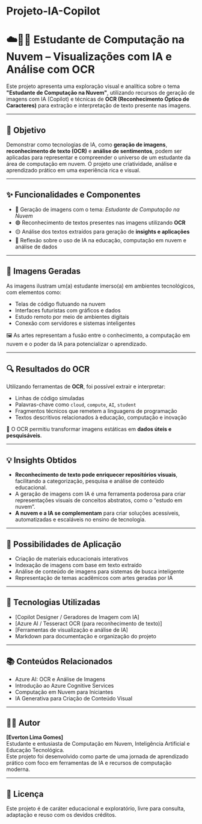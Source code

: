 # Projeto-IA-Copilot

# ☁️👩‍💻 Estudante de Computação na Nuvem – Visualizações com IA e Análise com OCR

Este projeto apresenta uma exploração visual e analítica sobre o tema **"Estudante de Computação na Nuvem"**, utilizando recursos de geração de imagens com IA (Copilot) e técnicas de **OCR (Reconhecimento Óptico de Caracteres)** para extração e interpretação de texto presente nas imagens.

---

## 🧠 Objetivo

Demonstrar como tecnologias de IA, como **geração de imagens**, **reconhecimento de texto (OCR)** e **análise de sentimentos**, podem ser aplicadas para representar e compreender o universo de um estudante da área de computação em nuvem. O projeto une criatividade, análise e aprendizado prático em uma experiência rica e visual.

---

## ✨ Funcionalidades e Componentes

- 🔵 Geração de imagens com o tema: *Estudante de Computação na Nuvem*
- 🟢 Reconhecimento de textos presentes nas imagens utilizando **OCR**
- 🟡 Análise dos textos extraídos para geração de **insights e aplicações**
- 🔴 Reflexão sobre o uso de IA na educação, computação em nuvem e análise de dados

---

## 📸 Imagens Geradas

As imagens ilustram um(a) estudante imerso(a) em ambientes tecnológicos, com elementos como:

- Telas de código flutuando na nuvem
- Interfaces futuristas com gráficos e dados
- Estudo remoto por meio de ambientes digitais
- Conexão com servidores e sistemas inteligentes

🖼️ As artes representam a fusão entre o conhecimento, a computação em nuvem e o poder da IA para potencializar o aprendizado.

---

## 🔍 Resultados do OCR

Utilizando ferramentas de **OCR**, foi possível extrair e interpretar:

- Linhas de código simuladas
- Palavras-chave como `cloud`, `compute`, `AI`, `student`
- Fragmentos técnicos que remetem a linguagens de programação
- Textos descritivos relacionados à educação, computação e inovação

🔧 O OCR permitiu transformar imagens estáticas em **dados úteis e pesquisáveis**.

---

## 💡 Insights Obtidos

- **Reconhecimento de texto pode enriquecer repositórios visuais**, facilitando a categorização, pesquisa e análise de conteúdo educacional.
- A geração de imagens com IA é uma ferramenta poderosa para criar representações visuais de conceitos abstratos, como o “estudo em nuvem”.
- **A nuvem e a IA se complementam** para criar soluções acessíveis, automatizadas e escaláveis no ensino de tecnologia.

---

## 🚀 Possibilidades de Aplicação

- Criação de materiais educacionais interativos
- Indexação de imagens com base em texto extraído
- Análise de conteúdo de imagens para sistemas de busca inteligente
- Representação de temas acadêmicos com artes geradas por IA

---

## 🧠 Tecnologias Utilizadas

- [Copilot Designer / Geradores de Imagem com IA]
- [Azure AI / Tesseract OCR (para reconhecimento de texto)]
- [Ferramentas de visualização e análise de IA]
- Markdown para documentação e organização do projeto

---

## 📚 Conteúdos Relacionados

- Azure AI: OCR e Análise de Imagens
- Introdução ao Azure Cognitive Services
- Computação em Nuvem para Iniciantes
- IA Generativa para Criação de Conteúdo Visual

---

## 👨‍💻 Autor

**[Everton Lima Gomes]**  
Estudante e entusiasta de Computação em Nuvem, Inteligência Artificial e Educação Tecnológica.  
Este projeto foi desenvolvido como parte de uma jornada de aprendizado prático com foco em ferramentas de IA e recursos de computação moderna.

---

## 📝 Licença

Este projeto é de caráter educacional e exploratório, livre para consulta, adaptação e reuso com os devidos créditos.

